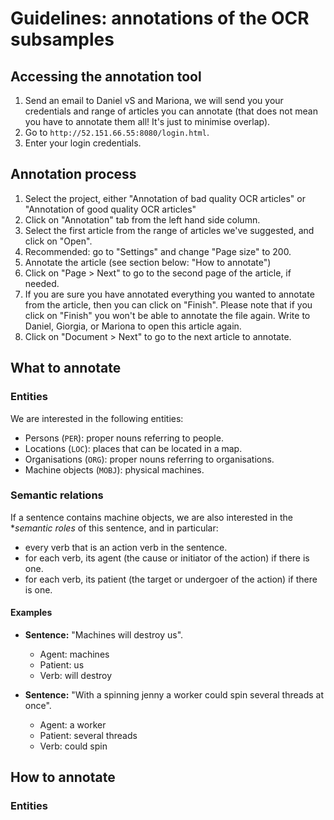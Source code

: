 # Guidelines: annotations of the OCR subsamples

## Accessing the annotation tool

1. Send an email to Daniel vS and Mariona, we will send you your credentials and range of articles you can annotate (that does not mean you have to annotate them all! It's just to minimise overlap).
2. Go to `http://52.151.66.55:8080/login.html`.
3. Enter your login credentials.

## Annotation process

1. Select the project, either "Annotation of bad quality OCR articles" or "Annotation of good quality OCR articles"
2. Click on "Annotation" tab from the left hand side column.
3. Select the first article from the range of articles we've suggested, and click on "Open".
4. Recommended: go to "Settings" and change "Page size" to 200.
5. Annotate the article (see section below: "How to annotate")
6. Click on "Page > Next" to go to the second page of the article, if needed.
7. If you are sure you have annotated everything you wanted to annotate from the article, then you can click on "Finish". Please note that if you click on "Finish" you won't be able to annotate the file again. Write to Daniel, Giorgia, or Mariona to open this article again.
8. Click on "Document > Next" to go to the next article to annotate.

## What to annotate

### Entities

We are interested in the following entities:
  * Persons (`PER`): proper nouns referring to people.
  * Locations (`LOC`): places that can be located in a map.
  * Organisations (`ORG`): proper nouns referring to organisations.
  * Machine objects (`MOBJ`): physical machines.

### Semantic relations

If a sentence contains machine objects, we are also interested in the **semantic roles* of this sentence, and in particular:
  * every verb that is an action verb in the sentence.
  * for each verb, its agent (the cause or initiator of the action) if there is one.
  * for each verb, its patient (the target or undergoer of the action) if there is one.

#### Examples

* **Sentence:** "Machines will destroy us".
  * Agent: machines
  * Patient: us
  * Verb: will destroy

* **Sentence:** "With a spinning jenny a worker could spin several threads at once".
  * Agent: a worker
  * Patient: several threads
  * Verb: could spin

## How to annotate

### Entities
